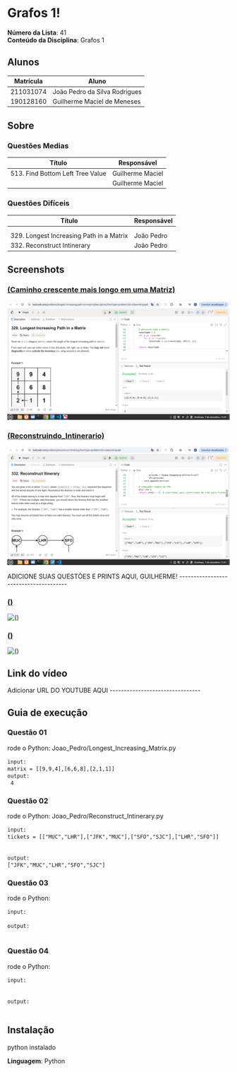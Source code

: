 # Grafos 1!

**Número da Lista**: 41<br>
**Conteúdo da Disciplina**: Grafos 1<br>

## Alunos
|Matrícula | Aluno |
| -- | -- |
| 211031074 | João Pedro da Silva Rodrigues |
| 190128160 | Guilherme Maciel de Meneses |

## Sobre 
### Questões Medias
| Título | Responsável | 
| -- | -- | 
| 513. Find Bottom Left Tree Value| Guilherme Maciel | 
|   | Guilherme Maciel | 

### Questões Difíceis
| Título | Responsável | 
| -- | -- | 
|  |  | 
|   |  | 
|329. Longest Increasing Path in a Matrix  | João Pedro | 
| 332. Reconstruct Intinerary | João Pedro | 


## Screenshots
### [(Caminho crescente mais longo em uma Matriz)](https://leetcode.com/problems/longest-increasing-path-in-a-matrix/description/?envType=problem-list-v2&envId=graph)

![(Caminho crescente mais longo em uma Matriz)](/Imagens/Longest_Increasing_Matrix.png)

### [ (Reconstruindo_Intinerario)](https://leetcode.com/problems/reconstruct-itinerary/?envType=problem-list-v2&envId=graph)

![ (Reconstruindo_Intinerario)](/Imagens/Reconstruct_Intinerary.png)

ADICIONE SUAS QUESTÕES E PRINTS AQUI, GUILHERME! --------------------------------------

### [()]()

![()]()

### [()]()

![()]() 


## Link do vídeo

Adicionar URL DO YOUTUBE AQUI --------------------------------


## Guia de execução

### Questão 01

rode o Python: Joao_Pedro/Longest_Increasing_Matrix.py

```
input: 
matrix = [[9,9,4],[6,6,8],[2,1,1]]
output: 
 4

```

### Questão 02

rode o Python: Joao_Pedro/Reconstruct_Intinerary.py

```
input: 
tickets = [["MUC","LHR"],["JFK","MUC"],["SFO","SJC"],["LHR","SFO"]]


output:
["JFK","MUC","LHR","SFO","SJC"]

```

### Questão 03

rode o Python: 

```
input: 

output:


```

### Questão 04

rode o Python: 
```
input: 


output:


```

## Instalação 
python instalado

**Linguagem**: Python <br>

